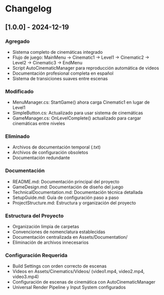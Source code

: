# Changelog

## [1.0.0] - 2024-12-19

### Agregado
- Sistema completo de cinemáticas integrado
- Flujo de juego: MainMenu → Cinematic1 → Level1 → Cinematic2 → Level2 → Cinematic3 → EndMenu
- Script AutoCinematicManager para reproducción automática de videos
- Documentación profesional completa en español
- Sistema de transiciones suaves entre escenas

### Modificado
- MenuManager.cs: StartGame() ahora carga Cinematic1 en lugar de Level1
- SimpleButton.cs: Actualizado para usar sistema de cinemáticas
- GameManager.cs: OnLevelComplete() actualizado para cargar cinemáticas entre niveles

### Eliminado
- Archivos de documentación temporal (.txt)
- Archivos de configuración obsoletos
- Documentación redundante

### Documentación
- README.md: Documentación principal del proyecto
- GameDesign.md: Documentación de diseño del juego
- TechnicalDocumentation.md: Documentación técnica detallada
- SetupGuide.md: Guía de configuración paso a paso
- ProjectStructure.md: Estructura y organización del proyecto

### Estructura del Proyecto
- Organización limpia de carpetas
- Convenciones de nomenclatura establecidas
- Documentación centralizada en Assets/Documentation/
- Eliminación de archivos innecesarios

### Configuración Requerida
- Build Settings con orden correcto de escenas
- Videos en Assets/Cinematics/Videos/ (video1.mp4, video2.mp4, video3.mp4)
- Configuración de escenas de cinemática con AutoCinematicManager
- Universal Render Pipeline y Input System configurados
